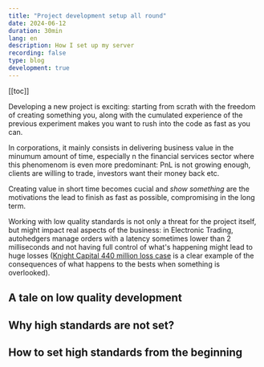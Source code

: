 ```yaml
---
title: "Project development setup all round"
date: 2024-06-12
duration: 30min
lang: en
description: How I set up my server 
recording: false
type: blog
development: true
---
```


[[toc]]

Developing a new project is exciting: starting from scrath with the freedom of creating something you, along with the cumulated experience of the previous experiment makes you want to rush into the code as fast as you can.

In corporations, it mainly consists in delivering business value in the minumum amount of time, especially n the financial services sector where this phenomenom is even more predominant: PnL is not growing enough, clients are willing to trade, investors want their money back etc.

Creating value in short time becomes cucial and _show something_ are the motivations the lead to finish as fast as possible, compromising in the long term.

Working with low quality standards is not only a threat for the project itself, but might impact real aspects of the business: in Electronic Trading, autohedgers manage orders with a latency sometimes lower than 2 milliseconds and not having full control of what's happening might lead to huge losses ([Knight Capital 440 million loss case](https://archive.nytimes.com/dealbook.nytimes.com/2012/08/02/knight-capital-says-trading-mishap-cost-it-440-million/) is a clear example of the consequences of what happens to the bests when something is overlooked).

## A tale on low quality development

## Why high standards are not set?


## How to set high standards from the beginning